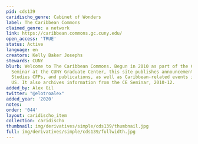 ```yaml
---
pid: cds139
caridischo_genre: Cabinet of Wonders
label: The Caribbean Commons
claimed_genre: a network
link: https://caribbean.commons.gc.cuny.edu/
open_access: 'TRUE'
status: Active
language: en
creators: Kelly Baker Josephs
stewards: CUNY
blurb: Welcome to The Caribbean Commons. Begun in 2010 as part of the Caribbean Epistemologies
  Seminar at the CUNY Graduate Center, this site publishes announcements of Caribbean
  Studies CFPs, and publications, as well as Caribbean-related events in the Northeast
  US. It also archives information from the CE Seminar, 2010-12.
added_by: Alex Gil
twitter: "@elotroalex"
added_year: '2020'
notes: 
order: '044'
layout: caridischo_item
collection: caridischo
thumbnail: img/derivatives/simple/cds139/thumbnail.jpg
full: img/derivatives/simple/cds139/fullwidth.jpg
---
```

